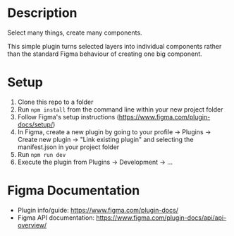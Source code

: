 # Description

Select many things, create many components. 

This simple plugin turns selected layers into individual components rather than the standard Figma behaviour of creating one big component.

# Setup

1. Clone this repo to a folder
2. Run `npm install` from the command line within your new project folder
3. Follow Figma's setup instructions (https://www.figma.com/plugin-docs/setup/)
4. In Figma, create a new plugin by going to your profile -> Plugins -> Create new plugin -> "Link existing plugin" and selecting the manifest.json in your project folder
5. Run `npm run dev`
6. Execute the plugin from Plugins -> Development -> ...

# Figma Documentation

-   Plugin info/guide: https://www.figma.com/plugin-docs/
-   Figma API documentation: https://www.figma.com/plugin-docs/api/api-overview/

